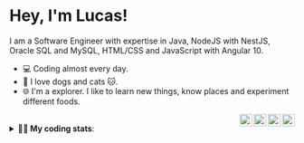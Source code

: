 # Hey, I'm Lucas!
I am a Software Engineer with expertise in Java, NodeJS with NestJS, Oracle SQL and MySQL, HTML/CSS and JavaScript with Angular 10. 
- 💻 Coding almost every day.
- 🐶 I love dogs and cats 🐱.
- 🌐 I'm a explorer. I like to learn new things, know places and experiment different foods.


<a href="https://medium.com/@lucasalvessm" target="_blank">
  <img align="right" alt="Medium do Lucas " width="22px" src="https://cdn.jsdelivr.net/npm/simple-icons@3.13.0/icons/medium.svg" />
</a>
<a href="https://t.me/lucasalvessm" target="_blank">
  <img align="right" alt="Telegram do Lucas " width="22px" src="https://cdn.jsdelivr.net/npm/simple-icons@v3/icons/telegram.svg" />
</a>
<a href="https://www.instagram.com/lucasalves.sm/" target="_blank">
  <img align="right" alt="Instagram do Lucas " width="22px" src="https://cdn.jsdelivr.net/npm/simple-icons@3.13.0/icons/instagram.svg" />
</a>
<a href="https://www.linkedin.com/in/lucasalvessm" target="_blank">
  <img align="right" alt="LinkedIn do Lucas " width="22px" src="https://cdn.jsdelivr.net/npm/simple-icons@v3/icons/linkedin.svg" />
</a>

<br>

<details>
 <summary><b>👨‍💻 My coding stats</b>: </summary>
<br>
<p align = "center">
  <img src="https://wakatime.com/share/@lucasalvessm/1542ce01-1e50-49f6-ab3c-af4d7c4cacf7.svg" alt="Wakatime report" height="450" />  
  <img src="https://wakatime.com/share/@lucasalvessm/56f6f6fc-b7e7-43ec-9df7-8fcfd2633cc9.svg" alt="Wakatime report" height="450" />  
</p>
</details>
